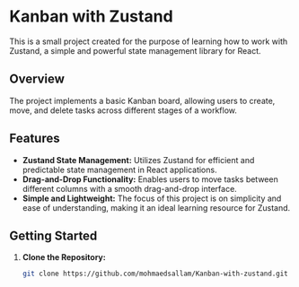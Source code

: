 # Kanban with Zustand

This is a small project created for the purpose of learning how to work with Zustand, a simple and powerful state management library for React.

## Overview

The project implements a basic Kanban board, allowing users to create, move, and delete tasks across different stages of a workflow.

## Features

- **Zustand State Management:** Utilizes Zustand for efficient and predictable state management in React applications.
- **Drag-and-Drop Functionality:** Enables users to move tasks between different columns with a smooth drag-and-drop interface.
- **Simple and Lightweight:** The focus of this project is on simplicity and ease of understanding, making it an ideal learning resource for Zustand.

## Getting Started

1. **Clone the Repository:**
   ```bash
   git clone https://github.com/mohmaedsallam/Kanban-with-zustand.git
